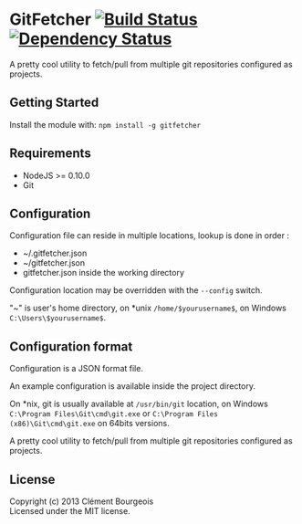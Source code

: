 # GitFetcher [![Build Status](https://travis-ci.org/moonpyk/gitfetcher.png)](https://travis-ci.org/moonpyk/gitfetcher) [![Dependency Status](https://gemnasium.com/moonpyk/gitfetcher.png)](https://gemnasium.com/moonpyk/gitfetcher)

A pretty cool utility to fetch/pull from multiple git repositories configured as projects.

## Getting Started
Install the module with: `npm install -g gitfetcher`

## Requirements

 * NodeJS >= 0.10.0
 * Git

## Configuration

Configuration file can reside in multiple locations, lookup is done in order :

 * ~/.gitfetcher.json
 * ~/gitfetcher.json 
 * gitfetcher.json inside the working directory

Configuration location may be overridden with the `--config` switch.

"~" is user's home directory, on *unix `/home/$yourusername$`, on Windows `C:\Users\$yourusername$`.

## Configuration format

Configuration is a JSON format file. 

An example configuration is available inside the project directory.

On *nix, git is usually available at `/usr/bin/git` location, on Windows `C:\Program Files\Git\cmd\git.exe` or `C:\Program Files (x86)\Git\cmd\git.exe` on 64bits versions.

A pretty cool utility to fetch/pull from multiple git repositories configured as projects.

## License
Copyright (c) 2013 Clément Bourgeois  
Licensed under the MIT license.
